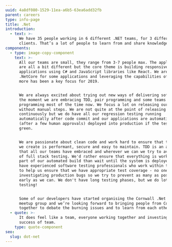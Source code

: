 ```yaml
---
uuid: 4a8df080-1529-11ea-a6b5-63ea6add32fb
parent: careers
type: info-page
title: .Net
introduction:
  - text: >-
      We have 35 people working in 6 different .NET teams, for 3 different
      clients. That’s a lot of people to learn from and share knowledge with.
components:
  - type: image-copy-component
    text: >-
      All our teams are small, they range from 3-7 people max. The applications
      are all a bit different but the core theme is building responsive web
      applications using C# and JavaScript libraries like React. We are using
      .NetCore for some applications and leveraging the capabilities of Azure
      more has been a key focus for 2019.


      We are always excited about trying out new ways of delivering software. At
      the moment we are embracing TDD, pair programming and some teams are mob
      programming most of the time now. We focus a lot on releasing our software
      without manual steps. We are not quite at the point of releasing
      continuously but we do have all our regression testing running
      automatically after code commit and our applications are automatically
      (after a few human approvals) deployed into production if the tests are
      green.


      We are passionate about clean code and work hard to ensure that the code
      we create is performant, secure and easy to maintain. TDD is an approach
      that all our teams have embraced and wherever we can we try to avoid lots
      of full stack testing. We'd rather ensure that everything is working as
      part of our automated build than wait until the system is deployed. We
      have experienced software testing professionals who work within the teams
      to help us ensure that we have appropriate test coverage - no one likes
      investigating production bugs so we try to prevent as many as possible as
      early as we can. We don't have long testing phases, but we do lots of
      testing!


      Some of our developers have started organising the Cornwall .Net Developer
      meetup group and we’re looking forward to bringing people from Cornwall
      together to debate the burning issues and to learn from each other.
  - quote: >-
      It does feel like a team, everyone working together and investing in
      success of team.
    type: quote-component
seo:
  slug: dot-net
---
```


